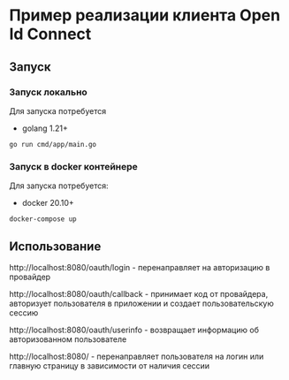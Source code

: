 # Пример реализации клиента Open Id Connect

## Запуск

### Запуск локально

Для запуска потребуется
- golang 1.21+

```shell
go run cmd/app/main.go
```

### Запуск в docker контейнере

Для запуска потребуется:
- docker 20.10+

```shell
docker-compose up
```

## Использование

http://localhost:8080/oauth/login - перенаправляет на авторизацию в провайдер

http://localhost:8080/oauth/callback - принимает код от провайдера, авторизует пользователя в приложении и создает пользовательскую сессию

http://localhost:8080/oauth/userinfo - возвращает информацию об авторизованном пользователе

http://localhost:8080/ - перенаправляет пользователя на логин или главную страницу в зависимости от наличия сессии

